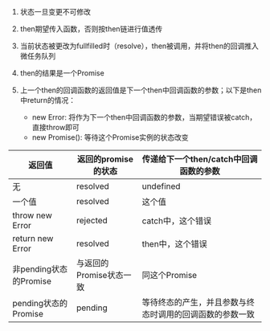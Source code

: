 

1. 状态一旦变更不可修改
2. then期望传入函数，否则按then链进行值透传
3. 当前状态被更改为fullfilled时（resolve），then被调用，并将then的回调推入微任务队列
4. then的结果是一个Promise
5. 上一个then的回调函数的返回值是下一个then中回调函数的参数；以下是then中return的情况：

    - new Error: 将作为下一个then中回调函数的参数，当期望错误被catch，直接throw即可
    - new Promise(): 等待这个Promise实例的状态改变

返回值 | 返回的promise的状态 | 传递给下一个then/catch中回调函数的参数    
-|-|-
无 | resolved  | undefined |
一个值 | resolved  | 这个值 |
throw new Error | rejected | catch中，这个错误 |
return new Error | resolved  | then中，这个错误 |
非pending状态的Promise | 与返回的Promise状态一致 | 同这个Promise |
pending状态的Promise | pending  | 等待终态的产生，并且参数与终态时调用的回调函数的参数一致 |


